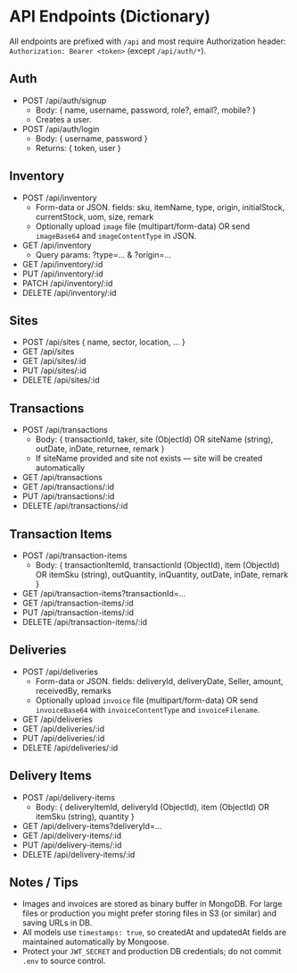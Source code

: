 # API Endpoints (Dictionary)

All endpoints are prefixed with `/api` and most require Authorization header: `Authorization: Bearer <token>` (except `/api/auth/*`).

## Auth

- POST /api/auth/signup
  - Body: { name, username, password, role?, email?, mobile? }
  - Creates a user.
- POST /api/auth/login
  - Body: { username, password }
  - Returns: { token, user }

## Inventory

- POST /api/inventory
  - Form-data or JSON. fields: sku, itemName, type, origin, initialStock, currentStock, uom, size, remark
  - Optionally upload `image` file (multipart/form-data) OR send `imageBase64` and `imageContentType` in JSON.
- GET /api/inventory
  - Query params: ?type=... & ?origin=...
- GET /api/inventory/:id
- PUT /api/inventory/:id
- PATCH /api/inventory/:id
- DELETE /api/inventory/:id

## Sites

- POST /api/sites { name, sector, location, ... }
- GET /api/sites
- GET /api/sites/:id
- PUT /api/sites/:id
- DELETE /api/sites/:id

## Transactions

- POST /api/transactions
  - Body: { transactionId, taker, site (ObjectId) OR siteName (string), outDate, inDate, returnee, remark }
  - If siteName provided and site not exists — site will be created automatically
- GET /api/transactions
- GET /api/transactions/:id
- PUT /api/transactions/:id
- DELETE /api/transactions/:id

## Transaction Items

- POST /api/transaction-items
  - Body: { transactionItemId, transactionId (ObjectId), item (ObjectId) OR itemSku (string), outQuantity, inQuantity, outDate, inDate, remark }
- GET /api/transaction-items?transactionId=...
- GET /api/transaction-items/:id
- PUT /api/transaction-items/:id
- DELETE /api/transaction-items/:id

## Deliveries

- POST /api/deliveries
  - Form-data or JSON. fields: deliveryId, deliveryDate, Seller, amount, receivedBy, remarks
  - Optionally upload `invoice` file (multipart/form-data) OR send `invoiceBase64` with `invoiceContentType` and `invoiceFilename`.
- GET /api/deliveries
- GET /api/deliveries/:id
- PUT /api/deliveries/:id
- DELETE /api/deliveries/:id

## Delivery Items

- POST /api/delivery-items
  - Body: { deliveryItemId, deliveryId (ObjectId), item (ObjectId) OR itemSku (string), quantity }
- GET /api/delivery-items?deliveryId=...
- GET /api/delivery-items/:id
- PUT /api/delivery-items/:id
- DELETE /api/delivery-items/:id

## Notes / Tips

- Images and invoices are stored as binary buffer in MongoDB. For large files or production you might prefer storing files in S3 (or similar) and saving URLs in DB.
- All models use `timestamps: true`, so createdAt and updatedAt fields are maintained automatically by Mongoose.
- Protect your `JWT_SECRET` and production DB credentials; do not commit `.env` to source control.
